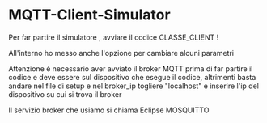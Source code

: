 # MQTT-Client-Simulator

Per far partire il simulatore , avviare il codice CLASSE_CLIENT !

All'interno ho messo anche l'opzione per cambiare alcuni parametri

Attenzione è necessario aver avviato il broker MQTT prima di far partire il codice e deve essere sul dispositivo che esegue il codice,
altrimenti basta andare nel file di setup e nel broker_ip togliere "localhost" e inserire l'ip del dispositivo su cui si trova il broker

Il servizio broker che usiamo si chiama Eclipse MOSQUITTO
